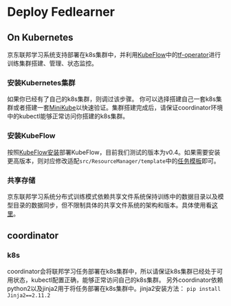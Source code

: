 # Deploy Fedlearner
## On Kubernetes
京东联邦学习系统支持部署在k8s集群中，并利用[KubeFlow](https://www.kubeflow.org/)中的[tf-operator](https://github.com/kubeflow/tf-operator)进行训练集群搭建、管理、状态监控。
### 安装Kubernetes集群
如果你已经有了自己的k8s集群，则调过该步骤。
你可以选择搭建自己一套k8s集群或者搭建一套[MiniKube](https://kubernetes.io/docs/tasks/tools/install-minikube/)以快速验证。集群搭建完成后，请保证coordinator环境中的kubectl能够正常访问你搭建的k8s集群。
### 安装KubeFlow
按照[KubeFlow安装](https://www.kubeflow.org/docs/started/getting-started/)部署KubeFlow，目前我们测试的版本为v0.4。如果需要安装更高版本，则对应修改适配`src/ResourceManager/template`中的[任务模板](https://git.jd.com/ads-conversion/9nfl_opensource/tree/resource_manager/src/ResourceManager/template)即可。
### 共享存储
京东联邦学习系统分布式训练模式依赖共享文件系统保持训练中的数据目录以及模型目录的数据同步，但不限制具体的共享文件系统的架构和版本。具体使用看[这里](https://git.jd.com/ads-conversion/9nfl_opensource/tree/resource_manager/conf/ResourceManager)。
## coordinator
### k8s
coordinator会将联邦学习任务部署在k8s集群中，所以请保证k8s集群已经处于可用状态，kubectl配置正确，能够正常访问自己的k8s集群。
另外coordinator依赖python2以及jinja2用于将任务部署在k8s集群中。jinja2安装方法：
`pip install Jinja2==2.11.2`